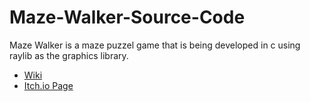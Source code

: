 # Maze-Walker-Source-Code
Maze Walker is a maze puzzel game that is being developed in c using raylib as the graphics library.
* [Wiki](https://github.com/THATGUYtm/Maze-Walker-Source-Code/wiki)
* [Itch.io Page](https://thatguytm.itch.io/mazewalker)

